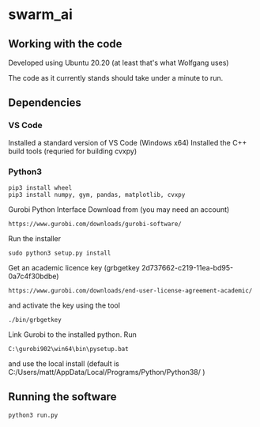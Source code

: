 # swarm_ai

## Working with the code
Developed using Ubuntu 20.20 (at least that's what Wolfgang uses)

The code as it currently stands should take under a minute to run.

## Dependencies
### VS Code
Installed a standard version of VS Code (Windows x64)
Installed the C++ build tools (requried for building cvxpy)

### Python3
```
pip3 install wheel
pip3 install numpy, gym, pandas, matplotlib, cvxpy
```
Gurobi Python Interface
Download from (you may need an account)
```
https://www.gurobi.com/downloads/gurobi-software/
```
Run the installer
```
sudo python3 setup.py install
```
Get an academic licence key (grbgetkey 2d737662-c219-11ea-bd95-0a7c4f30bdbe)
```
https://www.gurobi.com/downloads/end-user-license-agreement-academic/
```
and activate the key using the tool
```
./bin/grbgetkey
```

Link Gurobi to the installed python.
Run 
```
C:\gurobi902\win64\bin\pysetup.bat
```
and use the local install (default is C:/Users/matt/AppData/Local/Programs/Python/Python38/ )

## Running the software
```
python3 run.py
```